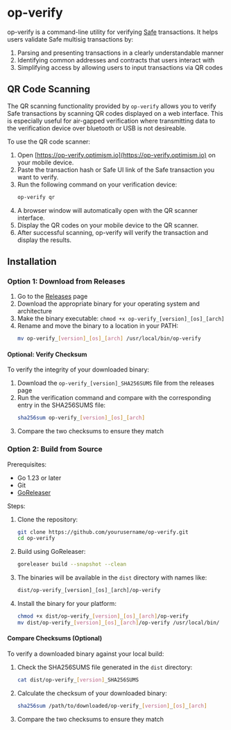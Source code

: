 # op-verify

op-verify is a command-line utility for verifying [Safe](https://app.safe.global) transactions. It helps users validate Safe multisig transactions by:

1. Parsing and presenting transactions in a clearly understandable manner
2. Identifying common addresses and contracts that users interact with
3. Simplifying access by allowing users to input transactions via QR codes

## QR Code Scanning

The QR scanning functionality provided by `op-verify` allows you to verify Safe transactions by scanning QR codes displayed on a web interface. This is especially useful for air-gapped verification where transmitting data to the verification device over bluetooth or USB is not desireable.

To use the QR code scanner:

1. Open [https://op-verify.optimism.io](https://op-verify.optimism.io) on your mobile device.
2. Paste the transaction hash or Safe UI link of the Safe transaction you want to verify.
3. Run the following command on your verification device:
    ```bash
    op-verify qr
    ```
4. A browser window will automatically open with the QR scanner interface.
5. Display the QR codes on your mobile device to the QR scanner.
6. After successful scanning, op-verify will verify the transaction and display the results.

## Installation

### Option 1: Download from Releases

1. Go to the [Releases](https://github.com/ethereum-optimism/op-verify/releases) page
2. Download the appropriate binary for your operating system and architecture
3. Make the binary executable: `chmod +x op-verify_[version]_[os]_[arch]`
4. Rename and move the binary to a location in your PATH:
    ```bash
    mv op-verify_[version]_[os]_[arch] /usr/local/bin/op-verify
    ```

#### Optional: Verify Checksum

To verify the integrity of your downloaded binary:

1. Download the `op-verify_[version]_SHA256SUMS` file from the releases page
1. Run the verification command and compare with the corresponding entry in the SHA256SUMS file:
    ```bash
    sha256sum op-verify_[version]_[os]_[arch]
    ```
1. Compare the two checksums to ensure they match

### Option 2: Build from Source

Prerequisites:

- Go 1.23 or later
- Git
- [GoReleaser](https://goreleaser.com/install/)

Steps:

1. Clone the repository:
    ```bash
    git clone https://github.com/yourusername/op-verify.git
    cd op-verify
    ```
1. Build using GoReleaser:
    ```bash
    goreleaser build --snapshot --clean
    ```
1. The binaries will be available in the `dist` directory with names like:
    ```bash
    dist/op-verify_[version]_[os]_[arch]/op-verify
    ```
1. Install the binary for your platform:
    ```bash
    chmod +x dist/op-verify_[version]_[os]_[arch]/op-verify
    mv dist/op-verify_[version]_[os]_[arch]/op-verify /usr/local/bin/
    ```

#### Compare Checksums (Optional)

To verify a downloaded binary against your local build:

1. Check the SHA256SUMS file generated in the `dist` directory:
    ```bash
    cat dist/op-verify_[version]_SHA256SUMS
    ```
1. Calculate the checksum of your downloaded binary:
    ```bash
    sha256sum /path/to/downloaded/op-verify_[version]_[os]_[arch]
    ```
1. Compare the two checksums to ensure they match
